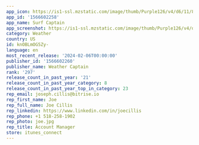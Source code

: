 ```yaml
---
app_icon: https://is1-ssl.mzstatic.com/image/thumb/Purple126/v4/d6/11/84/d6118452-b89f-a40a-dfa3-167496a24e10/AppIcon-1x_U007emarketing-0-5-0-85-220-0.png/1024x1024bb.png
app_id: '1566602258'
app_name: Surf Captain
app_screenshot: https://is1-ssl.mzstatic.com/image/thumb/Purple126/v4/d4/da/03/d4da03b8-ef9a-59b3-2d70-217b7da9e868/359419e0-16c2-43e4-b102-e9f538d51ca5_Simulator_Screen_Shot_-_iPhone_8_Plus_-_2023-03-21_at_19.52.10.png/1242x2208bb.png
category: Weather
country: US
id: knOBLmOG5Zy-
language: en
most_recent_release: '2024-02-06T00:00:00'
publisher_id: '1566602260'
publisher_name: Weather Captain
rank: '297'
release_count_in_past_year: '21'
release_count_in_past_year_category: 8
release_count_in_past_year_top_in_category: 23
rep_email: joseph.cillis@bitrise.io
rep_first_name: Joe
rep_full_name: Joe Cillis
rep_linkedin: https://www.linkedin.com/in/joecillis
rep_phone: +1 518-258-1902
rep_photo: joe.jpg
rep_title: Account Manager
store: itunes_connect
---
```

